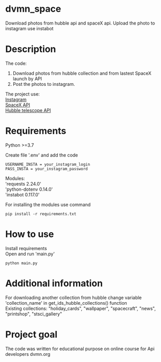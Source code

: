 # dvmn_space
Download photos from hubble api and spaceX api. Upload the photo to instagram use instabot


# Description
The code: 
1. Download photos from hubble collection and from lastest SpaceX launch by API
2. Post the photos to instagram.

The project use:  
[Instagram](https://instagram.com)  
[SpaceX API](https://github.com/r-spacex/SpaceX-API)  
[Hubble telescope API](http://hubblesite.org/api/documentation)  


# Requirements
Python >=3.7

Create file '.env' and add the code
```
USERNAME_INSTA = your_instagram_login
PASS_INSTA = your_instagram_password
```

Modules:  
'requests 2.24.0'   
'python-dotenv 0.14.0'  
'instabot 0.117.0'  

For installing the modules use command
```
pip install -r requirements.txt	
```


# How to use

Install requirements  
Open and run 'main.py'
```
python main.py	
```


# Additional information
For downloading another collection from hubble change variable 'collection_name' in get_ids_hubble_collections() function   
Existing collections: "holiday_cards", "wallpaper", "spacecraft", "news", "printshop", "stsci_gallery"

# Project goal

The code was written for educational purpose on online course for Api developers dvmn.org

